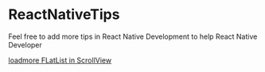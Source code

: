 # ReactNativeTips
Feel free to add more tips in React Native Development to help React Native Developer

[loadmore FLatList in ScrollView](loadmore-flatlist-in-scrollview)
